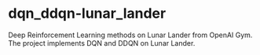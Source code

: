 # dqn_ddqn-lunar_lander
Deep Reinforcement Learning methods on Lunar Lander from OpenAI Gym. 
The project implements DQN and DDQN on Lunar Lander.
